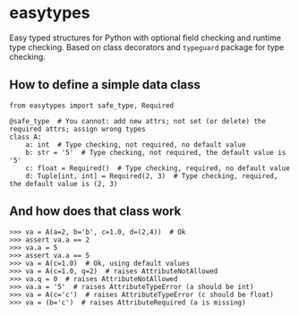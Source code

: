 # easytypes
Easy typed structures for Python with optional field checking and runtime type checking. Based on class decorators and ``typeguard`` package for type checking.

## How to define a simple data class
```
from easytypes import safe_type, Required

@safe_type  # You cannot: add new attrs; not set (or delete) the required attrs; assign wrong types
class A:
    a: int  # Type checking, not required, no default value
    b: str = '5'  # Type checking, not required, the default value is '5'
    c: float = Required()  # Type checking, required, no default value
    d: Tuple[int, int] = Required(2, 3)  # Type checking, required, the default value is (2, 3)
```
## And how does that class work
```
>>> va = A(a=2, b='b', c=1.0, d=(2,4))  # Ok
>>> assert va.a == 2
>>> va.a = 5
>>> assert va.a == 5
>>> va = A(c=1.0)  # Ok, using default values
>>> va = A(c=1.0, q=2)  # raises AttributeNotAllowed 
>>> va.q = 0  # raises AttributeNotAllowed
>>> va.a = '5'  # raises AttributeTypeError (a should be int)
>>> va = A(c='c')  # raises AttributeTypeError (c should be float)
>>> va = (b='c')  # raises AttributeRequired (a is missing)


```
